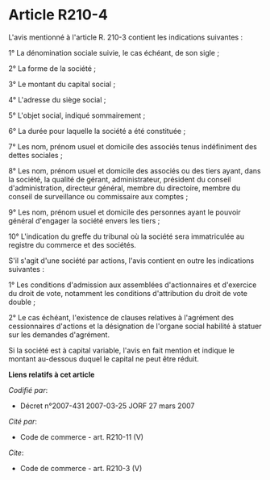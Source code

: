# Article R210-4

L'avis mentionné à l'article R. 210-3 contient les indications suivantes : 

1° La dénomination sociale suivie, le cas échéant, de son sigle ; 

2° La forme de la société ; 

3° Le montant du capital social ; 

4° L'adresse du siège social ; 

5° L'objet social, indiqué sommairement ; 

6° La durée pour laquelle la société a été constituée ; 

7° Les nom, prénom usuel et domicile des associés tenus indéfiniment des dettes sociales ; 

8° Les nom, prénom usuel et domicile des associés ou des tiers ayant, dans la société, la qualité de gérant, administrateur,
président du conseil d'administration, directeur général, membre du directoire, membre du conseil de surveillance ou
commissaire aux comptes ; 

9° Les nom, prénom usuel et domicile des personnes ayant le pouvoir général d'engager la société envers les tiers ; 

10° L'indication du greffe du tribunal où la société sera immatriculée au registre du commerce et des sociétés. 

S'il s'agit d'une société par actions, l'avis contient en outre les indications suivantes : 

1° Les conditions d'admission aux assemblées d'actionnaires et d'exercice du droit de vote, notamment les conditions
d'attribution du droit de vote double ; 

2° Le cas échéant, l'existence de clauses relatives à l'agrément des cessionnaires d'actions et la désignation de l'organe
social habilité à statuer sur les demandes d'agrément. 

Si la société est à capital variable, l'avis en fait mention et indique le montant au-dessous duquel le capital ne peut être
réduit.

**Liens relatifs à cet article**

_Codifié par_:

  - Décret n°2007-431 2007-03-25 JORF 27 mars 2007

_Cité par_:

  - Code de commerce - art. R210-11 (V)

_Cite_:

  - Code de commerce - art. R210-3 (V)

